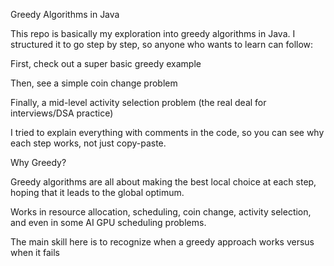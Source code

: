 Greedy Algorithms in Java

This repo is basically my exploration into greedy algorithms in Java.
I structured it to go step by step, so anyone who wants to learn can follow:

First, check out a super basic greedy example

Then, see a simple coin change problem

Finally, a mid-level activity selection problem (the real deal for interviews/DSA practice)

I tried to explain everything with comments in the code, so you can see why each step works, not just copy-paste.

Why Greedy?

Greedy algorithms are all about making the best local choice at each step, hoping that it leads to the global optimum.

Works in resource allocation, scheduling, coin change, activity selection, and even in some AI GPU scheduling problems.

The main skill here is to recognize when a greedy approach works versus when it fails
